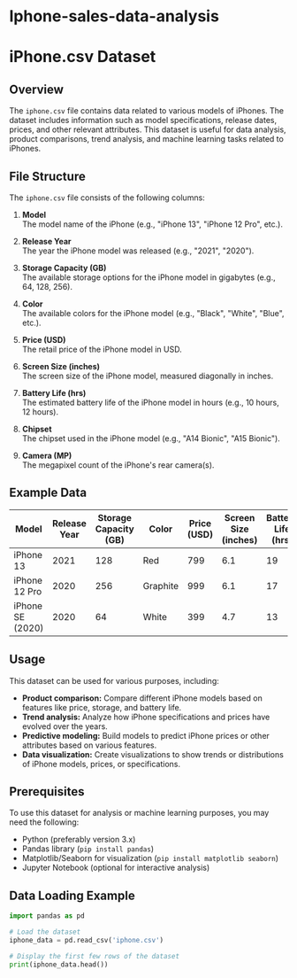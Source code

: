 # Iphone-sales-data-analysis
# iPhone.csv Dataset

## Overview
The `iphone.csv` file contains data related to various models of iPhones. The dataset includes information such as model specifications, release dates, prices, and other relevant attributes. This dataset is useful for data analysis, product comparisons, trend analysis, and machine learning tasks related to iPhones.

## File Structure

The `iphone.csv` file consists of the following columns:

1. **Model**  
   The model name of the iPhone (e.g., "iPhone 13", "iPhone 12 Pro", etc.).

2. **Release Year**  
   The year the iPhone model was released (e.g., "2021", "2020").

3. **Storage Capacity (GB)**  
   The available storage options for the iPhone model in gigabytes (e.g., 64, 128, 256).

4. **Color**  
   The available colors for the iPhone model (e.g., "Black", "White", "Blue", etc.).

5. **Price (USD)**  
   The retail price of the iPhone model in USD.

6. **Screen Size (inches)**  
   The screen size of the iPhone model, measured diagonally in inches.

7. **Battery Life (hrs)**  
   The estimated battery life of the iPhone model in hours (e.g., 10 hours, 12 hours).

8. **Chipset**  
   The chipset used in the iPhone model (e.g., "A14 Bionic", "A15 Bionic").

9. **Camera (MP)**  
   The megapixel count of the iPhone's rear camera(s).

## Example Data

| Model           | Release Year | Storage Capacity (GB) | Color        | Price (USD) | Screen Size (inches) | Battery Life (hrs) | Chipset        | Camera (MP) |
|-----------------|--------------|------------------------|--------------|-------------|----------------------|---------------------|----------------|-------------|
| iPhone 13       | 2021         | 128                    | Red          | 799         | 6.1                  | 19                  | A15 Bionic     | 12          |
| iPhone 12 Pro   | 2020         | 256                    | Graphite     | 999         | 6.1                  | 17                  | A14 Bionic     | 12          |
| iPhone SE (2020)| 2020         | 64                     | White        | 399         | 4.7                  | 13                  | A13 Bionic     | 12          |

## Usage

This dataset can be used for various purposes, including:

- **Product comparison:** Compare different iPhone models based on features like price, storage, and battery life.
- **Trend analysis:** Analyze how iPhone specifications and prices have evolved over the years.
- **Predictive modeling:** Build models to predict iPhone prices or other attributes based on various features.
- **Data visualization:** Create visualizations to show trends or distributions of iPhone models, prices, or specifications.

## Prerequisites

To use this dataset for analysis or machine learning purposes, you may need the following:

- Python (preferably version 3.x)
- Pandas library (`pip install pandas`)
- Matplotlib/Seaborn for visualization (`pip install matplotlib seaborn`)
- Jupyter Notebook (optional for interactive analysis)

## Data Loading Example

```python
import pandas as pd

# Load the dataset
iphone_data = pd.read_csv('iphone.csv')

# Display the first few rows of the dataset
print(iphone_data.head())
